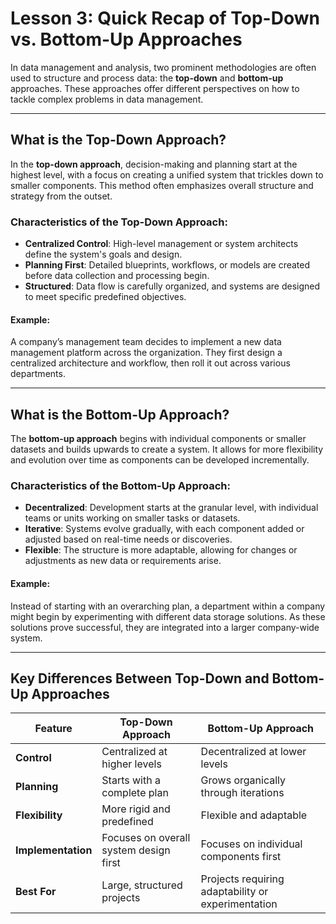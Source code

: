 # Lesson 3: Quick Recap of Top-Down vs. Bottom-Up Approaches

In data management and analysis, two prominent methodologies are often used to structure and process data: the **top-down** and **bottom-up** approaches. These approaches offer different perspectives on how to tackle complex problems in data management.

---

## What is the Top-Down Approach?

In the **top-down approach**, decision-making and planning start at the highest level, with a focus on creating a unified system that trickles down to smaller components. This method often emphasizes overall structure and strategy from the outset.

### Characteristics of the Top-Down Approach:
- **Centralized Control**: High-level management or system architects define the system's goals and design.
- **Planning First**: Detailed blueprints, workflows, or models are created before data collection and processing begin.
- **Structured**: Data flow is carefully organized, and systems are designed to meet specific predefined objectives.
  
#### Example:
A company’s management team decides to implement a new data management platform across the organization. They first design a centralized architecture and workflow, then roll it out across various departments.

---

## What is the Bottom-Up Approach?

The **bottom-up approach** begins with individual components or smaller datasets and builds upwards to create a system. It allows for more flexibility and evolution over time as components can be developed incrementally.

### Characteristics of the Bottom-Up Approach:
- **Decentralized**: Development starts at the granular level, with individual teams or units working on smaller tasks or datasets.
- **Iterative**: Systems evolve gradually, with each component added or adjusted based on real-time needs or discoveries.
- **Flexible**: The structure is more adaptable, allowing for changes or adjustments as new data or requirements arise.
  
#### Example:
Instead of starting with an overarching plan, a department within a company might begin by experimenting with different data storage solutions. As these solutions prove successful, they are integrated into a larger company-wide system.

---

## Key Differences Between Top-Down and Bottom-Up Approaches

| Feature               | Top-Down Approach                       | Bottom-Up Approach                      |
|-----------------------|-----------------------------------------|-----------------------------------------|
| **Control**            | Centralized at higher levels            | Decentralized at lower levels           |
| **Planning**           | Starts with a complete plan             | Grows organically through iterations    |
| **Flexibility**        | More rigid and predefined               | Flexible and adaptable                  |
| **Implementation**     | Focuses on overall system design first  | Focuses on individual components first  |
| **Best For**           | Large, structured projects              | Projects requiring adaptability or experimentation |
